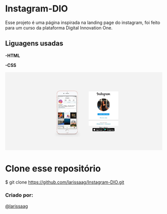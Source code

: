# Instagram-DIO 
Esse projeto é uma página inspirada na landing page do instagram, foi feito para um curso da plataforma Digital Innovation One.


## Liguagens usadas

**-HTML**

**-CSS**

![Isso é uma imagem](/img/Instagram-DIO.jpg)

# Clone esse repositório
$ git clone https://github.com/larissaag/Instagram-DIO.git


### Criado por:

[@larissaag](https://github.com/larissaag)
